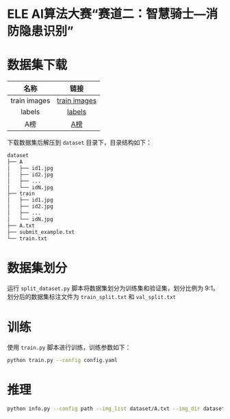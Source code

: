 # ELE AI算法大赛“赛道二：智慧骑士—消防隐患识别”

# 数据集下载

| 名称 | 链接 |
|:--:|:--:|
|train images|[train images](https://tianchi-race-prod-sh.oss-cn-shanghai.aliyuncs.com/file/race/documents/prod/532324/1489/public/%E6%99%BA%E6%85%A7%E9%AA%91%E5%A3%AB_train.zip?Expires=1745360208&OSSAccessKeyId=LTAI5t7fj2oKqzKgLGz6kGQc&Signature=ixXim6rGFJkiKjtsVcWRncBFiXg%3D&response-content-disposition=attachment%3B%20)|
|labels|[labels](https://tianchi-race-prod-sh.oss-cn-shanghai.aliyuncs.com/file/race/documents/prod/532324/1489/public/%E6%99%BA%E6%85%A7%E9%AA%91%E5%A3%AB_label.zip?Expires=1745360214&OSSAccessKeyId=LTAI5t7fj2oKqzKgLGz6kGQc&Signature=JfxlxDieeZu7B8%2F%2BuaK8eYtif9o%3D&response-content-disposition=attachment%3B%20) |
|A榜|[A榜](https://tianchi-race-prod-sh.oss-cn-shanghai.aliyuncs.com/file/race/documents/prod/532324/1489/public/%E6%99%BA%E6%85%A7%E9%AA%91%E5%A3%AB_A.zip?Expires=1745360215&OSSAccessKeyId=LTAI5t7fj2oKqzKgLGz6kGQc&Signature=9uDWeaSzGCSIyzI3CLLyOfLTx2M%3D&response-content-disposition=attachment%3B%20) |

下载数据集后解压到 `dataset` 目录下，目录结构如下：

```bash
dataset
├── A
│   ├── id1.jpg
│   ├── id2.jpg
│   ├── ...
│   └── idN.jpg
├── train
│   ├── id1.jpg
│   ├── id2.jpg
│   ├── ...
│   └── idN.jpg
├── A.txt
├── submit_example.txt
└── train.txt
```
# 数据集划分
运行 `split_dataset.py` 脚本将数据集划分为训练集和验证集，划分比例为 9:1。划分后的数据集标注文件为 `train_split.txt` 和 `val_split.txt`

# 训练
使用 `train.py` 脚本进行训练，训练参数如下：

```bash
python train.py --config config.yaml
```

# 推理

```bash
python info.py --config path --img_list dataset/A.txt --img_dir dataset/A
```